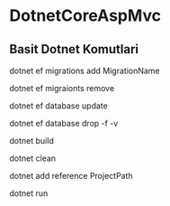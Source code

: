 # DotnetCoreAspMvc

## Basit Dotnet Komutlari
dotnet ef migrations add MigrationName

dotnet ef migraionts remove

dotnet ef database update

dotnet ef database drop -f -v

dotnet build

dotnet clean

dotnet add reference ProjectPath 

dotnet run

